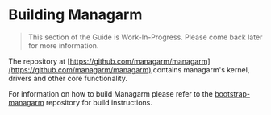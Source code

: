 # Building Managarm

> This section of the Guide is Work-In-Progress. Please come back later for more information.

The repository at [https://github.com/managarm/managarm](https://github.com/managarm/managarm) contains managarm's kernel, drivers and other core functionality.

For information on how to build Managarm please refer to the [bootstrap-managarm](https://github.com/managarm/bootstrap-managarm) repository for build instructions.

